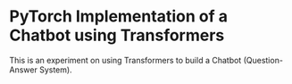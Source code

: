 # PyTorch Implementation of a Chatbot using Transformers
This is an experiment on using Transformers to build a Chatbot (Question-Answer System).
